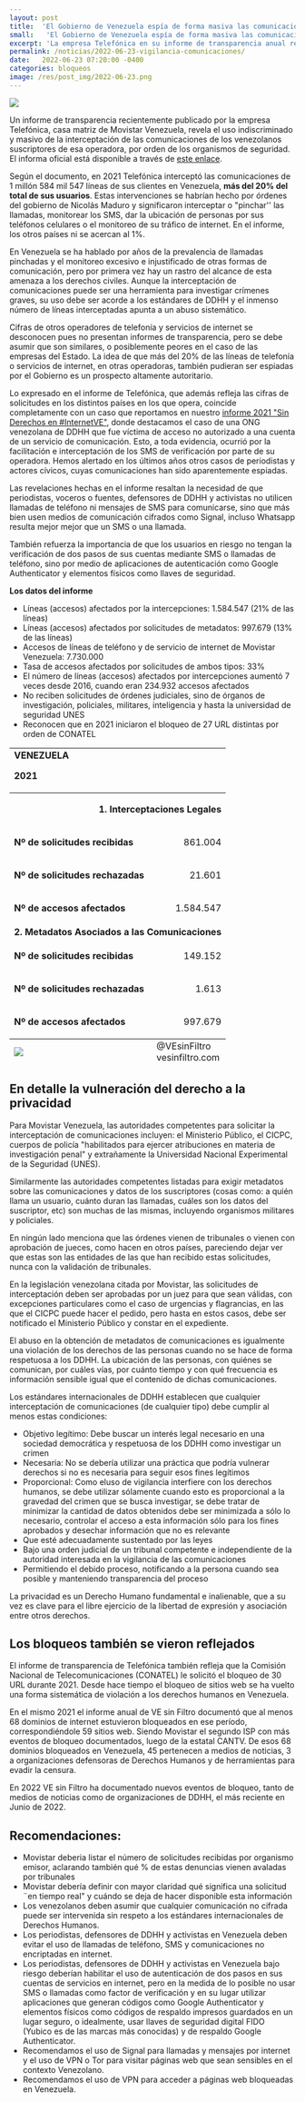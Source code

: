 ```yaml
---
layout: post
title:  'El Gobierno de Venezuela espía de forma masiva las comunicaciones de los venezolanos'
small:   'El Gobierno de Venezuela espía de forma masiva las comunicaciones de los venezolanos'
excerpt: 'La empresa Telefónica en su informe de transparencia anual revela que el estado Venezolano intercepta masivamente las comunicaciones de los usuarios de Movistar'
permalink: /noticias/2022-06-23-vigilancia-comunicaciones/
date:   2022-06-23 07:20:00 -0400
categories: bloqueos
image: /res/post_img/2022-06-23.png
---
```

<p class="cover"><img class="" src="/res/post_img/2022-06-23.png"></p>

Un informe de transparencia recientemente publicado por la empresa Telefónica, casa matriz de Movistar Venezuela, revela el uso indiscriminado y masivo de la interceptación de las comunicaciones de los venezolanos suscriptores de esa operadora, por orden de los organismos de seguridad. El informa oficial está disponible a través de [este enlace](https://www.telefonica.com/es/wp-content/uploads/sites/4/2021/08/Informe-de-Transparencia-en-las-Comunicaciones-2021.pdf).

Según el documento, en 2021 Telefónica interceptó las comunicaciones de 1 millón 584 mil 547 líneas de sus clientes en Venezuela, **más del 20% del total de sus usuarios**. Estas intervenciones se habrían hecho por órdenes del gobierno de Nicolás Maduro y significaron interceptar o "pinchar'' las llamadas, monitorear los SMS, dar la ubicación de personas por sus teléfonos celulares o el monitoreo de su tráfico de internet. En el informe, los otros países ni se acercan al 1%.

En Venezuela se ha hablado por años de la prevalencia de llamadas pinchadas y el monitoreo excesivo e injustificado de otras formas de comunicación, pero por primera vez hay un rastro del alcance de esta amenaza a los derechos civiles. Aunque la interceptación de comunicaciones puede ser una herramienta para investigar crímenes graves, su uso debe ser acorde a los estándares de DDHH y el inmenso número de líneas interceptadas apunta a un abuso sistemático.

Cifras de otros operadores de telefonía y servicios de internet se desconocen pues no presentan informes de transparencia, pero se debe asumir que son similares, o posiblemente peores en el caso de las empresas del Estado. La idea de que más del 20% de las líneas de telefonía o servicios de internet, en otras operadoras, también pudieran ser espiadas por el Gobierno es un prospecto altamente autoritario. 

Lo expresado en el informe de Telefónica, que además refleja las cifras de solicitudes en los distintos países en los que opera, coincide completamente con un caso que reportamos en nuestro [informe 2021 "Sin Derechos en #InternetVE"](https://vesinfiltro.com/noticias/2021_informe_anual/), donde destacamos el caso de una ONG venezolana de DDHH que fue víctima de acceso no autorizado a una cuenta de un servicio de comunicación. Esto, a toda evidencia, ocurrió por la facilitación e interceptación de los SMS de verificación por parte de su operadora. Hemos alertado en los últimos años otros casos de periodistas y actores cívicos, cuyas comunicaciones han sido aparentemente espiadas.

Las revelaciones hechas en el informe resaltan la necesidad de que periodistas, voceros o fuentes, defensores de DDHH y activistas no utilicen llamadas de teléfono ni mensajes de SMS para comunicarse, sino que más bien usen medios de comunicación cifrados como Signal, incluso Whatsapp resulta mejor mejor que un SMS o una llamada.

También refuerza la importancia de que los usuarios en riesgo no tengan la verificación de dos pasos de sus cuentas mediante SMS o llamadas de teléfono, sino por medio de aplicaciones de autenticación como Google Authenticator y elementos físicos como llaves de seguridad.

**Los datos del informe**
* Líneas (accesos) afectados por la intercepciones:  1.584.547 (21% de las líneas)
* Líneas (accesos) afectados por solicitudes de metadatos: 997.679 (13% de las líneas)
* Accesos de líneas de teléfono y de servicio de internet de Movistar Venezuela:  7.730.000
* Tasa de accesos afectados por solicitudes de ambos tipos: 33%
* El número de líneas (accesos) afectados por intercepciones aumentó 7 veces desde 2016, cuando eran 234.932 accesos afectados
* No reciben solicitudes de órdenes judiciales, sino de órganos de investigación, policiales, militares, inteligencia y hasta la universidad de seguridad UNES
* Reconocen que en 2021 iniciaron el bloqueo de 27 URL distintas por orden de CONATEL

<div class="table-responsive">
<table class="blocklist">
  <tr>
   <td colspan="2">
<strong>VENEZUELA</strong>
<p>
<strong>2021</strong>
   </td>
  </tr>
  <tbody>
  <tr>
   <td colspan="2"><strong><p style="text-align: right">1. Interceptaciones Legales</strong></p>
   </td>
  </tr>
  <tr>
   <td><strong>Nº de solicitudes recibidas</strong>
   </td>
   <td><p style="text-align: right">
861.004</p>
   </td>
  </tr>
  <tr>
   <td><strong>Nº de solicitudes rechazadas</strong>
   </td>
   <td><p style="text-align: right">
21.601</p>
   </td>
  </tr>
  <tr>
   <td><strong>Nº de accesos afectados</strong>
   </td>
   <td><p style="text-align: right">
1.584.547</p>
   </td>
  </tr>
  <tr>
   <td colspan="2" ><strong>2. Metadatos Asociados a las Comunicaciones</strong>
   </td>
  </tr>
  <tr>
   <td><strong>Nº de solicitudes recibidas</strong>
   </td>
   <td><p style="text-align: right">
149.152</p>
   </td>
  </tr>
  <tr>
   <td><strong>Nº de solicitudes rechazadas</strong>
   </td>
   <td><p style="text-align: right">
1.613</p>
   </td>
  </tr>
  <tr>
   <td><strong>Nº de accesos afectados</strong>
   </td>
   <td><p style="text-align: right">
997.679</p>
   </td>
  </tr>
  </tbody>
 <tfoot>
<tr>
<td>
<img src="/res/VeSinFiltro-long.svg" />
</td>
<td class="social">
@VEsinFiltro<br>
vesinfiltro.com
</td>
</tr>
</tfoot>
</table>
</div>


## En detalle la vulneración del derecho a la privacidad

Para Movistar Venezuela, las autoridades competentes para solicitar la interceptación de comunicaciones incluyen: el Ministerio Público, el CICPC, cuerpos de policía "habilitados para ejercer atribuciones en materia de investigación penal" y extrañamente la Universidad Nacional Experimental de la Seguridad (UNES).

Similarmente las autoridades competentes listadas para exigir metadatos sobre las comunicaciones y datos de los suscriptores (cosas como: a quién llama un usuario, cuánto duran las llamadas, cuáles son los datos del suscriptor, etc) son muchas de las mismas, incluyendo organismos militares y  policiales.

En ningún lado menciona que las órdenes vienen de tribunales o vienen con aprobación de jueces, como hacen en otros países, pareciendo dejar ver que estas son las entidades de las que han recibido estas solicitudes, nunca con la validación de tribunales.

En la legislación venezolana citada por Movistar, las solicitudes de interceptación deben ser aprobadas por un juez para que sean válidas, con excepciones particulares como el caso de urgencias y flagrancias, en las que el CICPC puede hacer el pedido, pero hasta en estos casos, debe ser notificado el Ministerio Público y constar en el expediente. 

El abuso en la obtención de metadatos de comunicaciones es igualmente una violación de los derechos de las personas cuando no se hace de forma respetuosa a los DDHH. La ubicación de las personas, con quiénes se comunican, por cuáles vías, por cuánto tiempo y con qué frecuencia es información sensible igual que el contenido de dichas comunicaciones.

Los estándares internacionales de DDHH establecen que cualquier interceptación de comunicaciones (de cualquier tipo) debe cumplir al menos estas condiciones:



* Objetivo legítimo: Debe buscar un interés legal necesario en una sociedad democrática y respetuosa de los DDHH como investigar un crimen
* Necesaria: No se debería utilizar una práctica que podría vulnerar derechos si no es necesaria para seguir esos fines legítimos
* Proporcional: Como eluso de vigilancia interfiere con los derechos humanos, se debe utilizar sólamente cuando esto es proporcional a la gravedad del crimen que se busca investigar, se debe tratar de minimizar la cantidad de datos obtenidos debe ser minimizada a sólo lo necesario, controlar el acceso a esta información sólo para los fines aprobados y desechar información que no es relevante
* Que esté adecuadamente sustentado por las leyes
* Bajo una orden judicial de un tribunal competente e independiente de la autoridad  interesada en la vigilancia de las comunicaciones
* Permitiendo el debido proceso, notificando a la persona cuando sea posible y manteniendo transparencia del proceso

La privacidad es un Derecho Humano fundamental e inalienable, que a su vez es clave para el libre ejercicio de la libertad de expresión y asociación entre otros derechos.


## Los bloqueos también se vieron reflejados

El informe de transparencia de Telefónica también refleja que la Comisión Nacional de Telecomunicaciones (CONATEL) le solicitó el bloqueo de 30 URL durante 2021. Desde hace tiempo el bloqueo de sitios web se ha vuelto una forma sistemática de violación a los derechos humanos en Venezuela.

En el mismo 2021 el informe anual de VE sin Filtro documentó que al menos 68 dominios de internet estuvieron bloqueados en ese período, correspondiéndole 59 sitios web. Siendo Movistar el segundo ISP con más eventos de bloqueo documentados, luego de la estatal CANTV. De esos 68 dominios bloqueados en Venezuela, 45 pertenecen a medios de noticias, 3 a organizaciones defensoras de Derechos Humanos y de herramientas para evadir la censura. 

En 2022 VE sin Filtro ha documentado nuevos eventos de bloqueo, tanto de medios de noticias como de organizaciones de DDHH, el más reciente en Junio de 2022.


## Recomendaciones:

* Movistar deberia listar el número de solicitudes recibidas por organismo emisor, aclarando también qué % de estas denuncias vienen avaladas por tribunales
* Movistar debería definir con mayor claridad qué significa una solicitud ¨en tiempo real" y cuándo se deja de hacer disponible esta información 
* Los venezolanos deben asumir que cualquier comunicación no cifrada puede ser intervenida sin respeto a los estándares internacionales de Derechos Humanos.
* Los periodistas, defensores de DDHH y activistas en Venezuela deben evitar el uso de llamadas de teléfono, SMS y comunicaciones no encriptadas en internet. 
* Los periodistas, defensores de DDHH y activistas en Venezuela bajo riesgo deberían habilitar el uso de autenticación de dos pasos en sus cuentas de servicios en internet, pero en la medida de lo posible no usar SMS o llamadas como factor de verificación y en su lugar utilizar aplicaciones que generan códigos como Google Authenticator y elementos físicos como códigos de respaldo impresos guardados en un lugar seguro, o idealmente, usar llaves de seguridad digital FIDO (Yubico es de las marcas más conocidas) y de respaldo Google Authenticator.
* Recomendamos el uso de Signal para llamadas y mensajes por internet y el uso de VPN o Tor para visitar páginas web que sean sensibles en el contexto Venezolano.
* Recomendamos el uso de VPN para acceder a páginas web bloqueadas en Venezuela.
